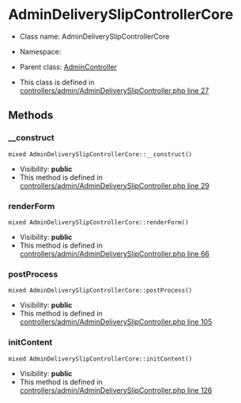 AdminDeliverySlipControllerCore
===============






* Class name: AdminDeliverySlipControllerCore
* Namespace: 
* Parent class: [AdminController](AdminControllerCore)

* This class is defined in [controllers/admin/AdminDeliverySlipController.php line 27](https://github.com/PrestaShop/PrestaShop/blob/1.6.1.1/controllers/admin/AdminDeliverySlipController.php#27)







Methods
-------


### __construct

    mixed AdminDeliverySlipControllerCore::__construct()





* Visibility: **public**
* This method is defined in [controllers/admin/AdminDeliverySlipController.php line 29](https://github.com/PrestaShop/PrestaShop/blob/1.6.1.1/controllers/admin/AdminDeliverySlipController.php#29)




### renderForm

    mixed AdminDeliverySlipControllerCore::renderForm()





* Visibility: **public**
* This method is defined in [controllers/admin/AdminDeliverySlipController.php line 66](https://github.com/PrestaShop/PrestaShop/blob/1.6.1.1/controllers/admin/AdminDeliverySlipController.php#66)




### postProcess

    mixed AdminDeliverySlipControllerCore::postProcess()





* Visibility: **public**
* This method is defined in [controllers/admin/AdminDeliverySlipController.php line 105](https://github.com/PrestaShop/PrestaShop/blob/1.6.1.1/controllers/admin/AdminDeliverySlipController.php#105)




### initContent

    mixed AdminDeliverySlipControllerCore::initContent()





* Visibility: **public**
* This method is defined in [controllers/admin/AdminDeliverySlipController.php line 126](https://github.com/PrestaShop/PrestaShop/blob/1.6.1.1/controllers/admin/AdminDeliverySlipController.php#126)



